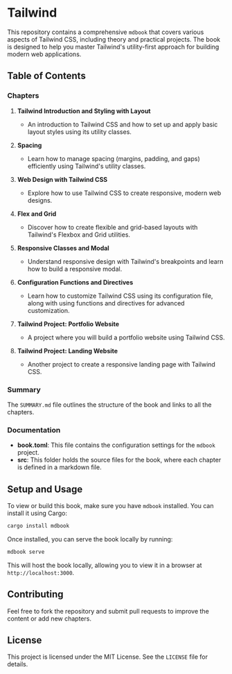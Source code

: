 # Tailwind

This repository contains a comprehensive `mdbook` that covers various aspects of Tailwind CSS, including theory and practical projects. The book is designed to help you master Tailwind's utility-first approach for building modern web applications.

## Table of Contents

### Chapters

1. **Tailwind Introduction and Styling with Layout** 
    - An introduction to Tailwind CSS and how to set up and apply basic layout styles using its utility classes.

2. **Spacing**
    - Learn how to manage spacing (margins, padding, and gaps) efficiently using Tailwind's utility classes.

3. **Web Design with Tailwind CSS**
    - Explore how to use Tailwind CSS to create responsive, modern web designs.

4. **Flex and Grid** 
    - Discover how to create flexible and grid-based layouts with Tailwind's Flexbox and Grid utilities.

5. **Responsive Classes and Modal**
    - Understand responsive design with Tailwind's breakpoints and learn how to build a responsive modal.

6. **Configuration Functions and Directives**
    - Learn how to customize Tailwind CSS using its configuration file, along with using functions and directives for advanced customization.

7. **Tailwind Project: Portfolio Website**
    - A project where you will build a portfolio website using Tailwind CSS.

8. **Tailwind Project: Landing Website**
    - Another project to create a responsive landing page with Tailwind CSS.

### Summary
The `SUMMARY.md` file outlines the structure of the book and links to all the chapters.

### Documentation

- **book.toml**: This file contains the configuration settings for the `mdbook` project.
- **src**: This folder holds the source files for the book, where each chapter is defined in a markdown file.

## Setup and Usage

To view or build this book, make sure you have `mdbook` installed. You can install it using Cargo:

```bash
cargo install mdbook
```

Once installed, you can serve the book locally by running:

```bash
mdbook serve
```

This will host the book locally, allowing you to view it in a browser at `http://localhost:3000`.

## Contributing

Feel free to fork the repository and submit pull requests to improve the content or add new chapters.

## License

This project is licensed under the MIT License. See the `LICENSE` file for details.
